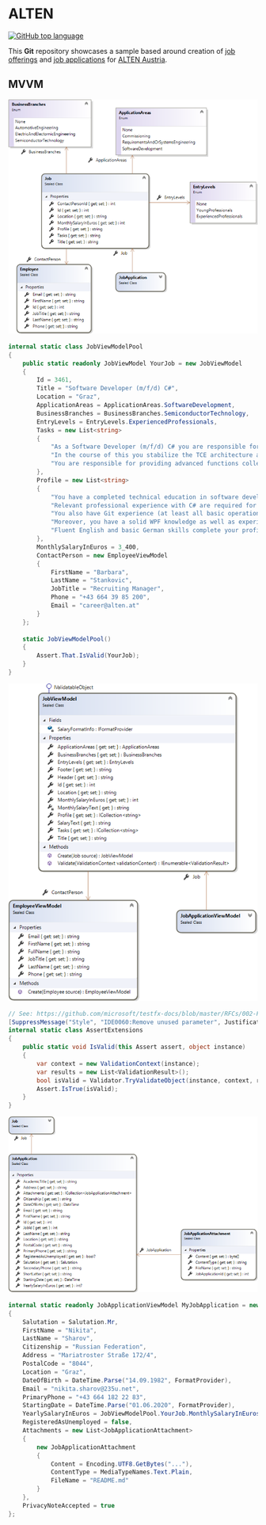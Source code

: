 # ALTEN

[![GitHub top language](https://img.shields.io/github/languages/top/nikita-sharov/alten?style=for-the-badge)](https://github.com/search?q=repo%3Anikita-sharov%2Falten+language%3AC%23&type=Code&ref=advsearch&l=C%23)

This **Git** repository showcases a sample based around creation of [job offerings](https://www.alten.at/en/career/jobs.html) and [job applications](https://www.alten.at/en/speculative-application.html) for  [ALTEN Austria](https://www.alten.at/en).

## MVVM

![Job](media/job.png)

```csharp
internal static class JobViewModelPool
{
    public static readonly JobViewModel YourJob = new JobViewModel
    {
        Id = 3461,
        Title = "Software Developer (m/f/d) C#",
        Location = "Graz",
        ApplicationAreas = ApplicationAreas.SoftwareDevelopment,
        BusinessBranches = BusinessBranches.SemiconductorTechnology,
        EntryLevels = EntryLevels.ExperiencedProfessionals,
        Tasks = new List<string>
        {
            "As a Software Developer (m/f/d) C# you are responsible for programming software using C# and .NET",
            "In the course of this you stabilize the TCE architecture and you provide the connection to JAMA",
            "You are responsible for providing advanced functions collecting within user surveys"
        },
        Profile = new List<string>
        {
            "You have a completed technical education in software development, computer science or equivalent",
            "Relevant professional experience with C# are required for this position",
            "You also have Git experience (at least all basic operations)",
            "Moreover, you have a solid WPF knowledge as well as experience with MVVM pattern",
            "Fluent English and basic German skills complete your profile"
        },
        MonthlySalaryInEuros = 3_400,
        ContactPerson = new EmployeeViewModel
        {
            FirstName = "Barbara",
            LastName = "Stankovic",
            JobTitle = "Recruiting Manager",
            Phone = "+43 664 39 85 200",
            Email = "career@alten.at"
        }
    };

    static JobViewModelPool()
    {
        Assert.That.IsValid(YourJob);
    }
}
```

![JobViewModel](media/job-view-model.png)

```csharp
// See: https://github.com/microsoft/testfx-docs/blob/master/RFCs/002-Framework-Extensibility-Custom-Assertions.md
[SuppressMessage("Style", "IDE0060:Remove unused parameter", Justification = "Predefined")]
internal static class AssertExtensions
{
    public static void IsValid(this Assert assert, object instance)
    {
        var context = new ValidationContext(instance);
        var results = new List<ValidationResult>();
        bool isValid = Validator.TryValidateObject(instance, context, results, validateAllProperties: true);
        Assert.IsTrue(isValid);
    }
}
```

![JobApplication](media/job-application.png)

```csharp
internal static readonly JobApplicationViewModel MyJobApplication = new JobApplicationViewModel
{
    Salutation = Salutation.Mr,
    FirstName = "Nikita",
    LastName = "Sharov",
    Citizenship = "Russian Federation",
    Address = "Mariatroster Straße 172/4",
    PostalCode = "8044",
    Location = "Graz",
    DateOfBirth = DateTime.Parse("14.09.1982", FormatProvider),
    Email = "nikita.sharov@235u.net",
    PrimaryPhone = "+43 664 182 22 83",
    StartingDate = DateTime.Parse("01.06.2020", FormatProvider),
    YearlySalaryInEuros = JobViewModelPool.YourJob.MonthlySalaryInEuros * 14,
    RegisteredAsUnemployed = false,
    Attachments = new List<JobApplicationAttachment>
    {
        new JobApplicationAttachment
        {
            Content = Encoding.UTF8.GetBytes("..."),
            ContentType = MediaTypeNames.Text.Plain,
            FileName = "README.md"
        }
    },
    PrivacyNoteAccepted = true
};
```
